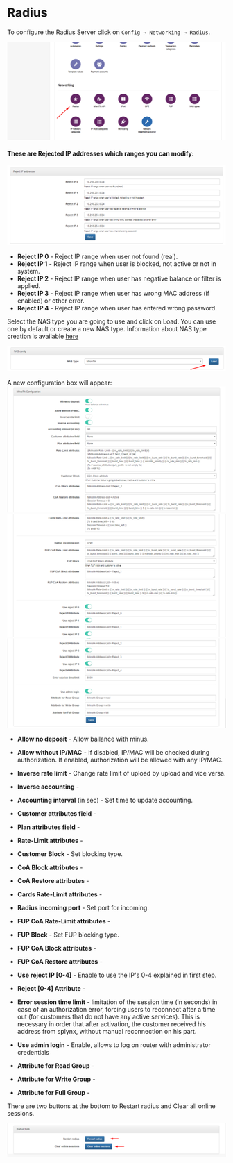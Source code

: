 Radius
======

To configure the Radius Server click on `Config → Networking → Radius`.

![Config -> Networking -> Radius](menu.png)


#### These are Rejected IP addresses which ranges you can modify:

![Reject IP range](reject_adresses.png)

* **Reject IP 0** - Reject IP range when user not found (real).
* **Reject IP 1** - Reject IP range when user is blocked, not active or not in system.
* **Reject IP 2** - Reject IP range when user has negative balance or filter is applied.
* **Reject IP 3** - Reject IP range when user has wrong MAC address (if enabled) or other error.
* **Reject IP 4** - Reject IP range when user has entered wrong password.


Select the NAS type you are going to use and click on Load. You can use one by default or create a new NAS type. Information about NAS type creation is available [here](configuration/network/nas_types/nas_types.md)

![Load NAS type](nas_load.png)

A new configuration box will appear:
![NAS configuration](nasconfiguration1.png)
![NAS configuration](nasconfiguration2.png)
![NAS configuration](nasconfiguration3.png)

* **Allow no deposit** - Allow ballance with minus.
* **Allow without IP/MAC** - If disabled, IP/MAC will be checked during authorization. If enabled, authorization will be allowed with any IP/MAC.
* **Inverse rate limit** - Change rate limit of upload by upload and vice versa.
* **Inverse accounting** -
* **Accounting interval** (in sec) - Set time to update accounting.
* **Customer attributes field** -
* **Plan attributes field** -
* **Rate-Limit attributes** -
* **Customer Block** - Set blocking type.
* **CoA Block attributes** -
* **CoA Restore attributes** -
* **Cards Rate-Limit attributes** -
* **Radius incoming port** - Set port for incoming.
* **FUP CoA Rate-Limit attributes** -
* **FUP Block** - Set FUP blocking type.
* **FUP CoA Block attributes** -
* **FUP CoA Restore attributes** -
* **Use reject IP [0-4]** - Enable to use the IP's 0-4 explained in first step.
* **Reject [0-4] Attribute** -
* **Error session time limit** - limitation of the session time (in seconds) in case of an authorization error, forcing users to reconnect after a time out (for customers that do not have any active services).
This is necessary in order that after activation, the customer received his address from splynx, without manual reconnection on his part.

* **Use admin login** - Enable, allows to log on router with administrator credentials
* **Attribute for Read Group** -
* **Attribute for Write Group** -
* **Attribute for Full Group** -

There are two buttons at the bottom to Restart radius and Clear all online sessions.

![Radius tools](radius_tools.png)
